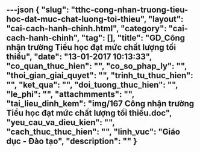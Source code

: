 ---json
{
    "slug": "tthc-cong-nhan-truong-tieu-hoc-dat-muc-chat-luong-toi-thieu",
    "layout": "cai-cach-hanh-chinh.html",
    "category": "cai-cach-hanh-chinh",
    "tag": [],
    "title": "GD_Công nhận trường Tiểu học đạt mức chất lượng tối thiểu",
    "date": "13-01-2017 10:13:33",
    "co_quan_thuc_hien": "",
    "co_so_phap_ly": "",
    "thoi_gian_giai_quyet": "",
    "trinh_tu_thuc_hien": "",
    "ket_qua": "",
    "doi_tuong_thuc_hien": "",
    "le_phi": "",
    "attachmments": "",
    "tai_lieu_dinh_kem": "img/167 Công nhận trường Tiểu học đạt mức chất lượng tối thiểu.doc",
    "yeu_cau_va_dieu_kien": "",
    "cach_thuc_thuc_hien": "",
    "linh_vuc": "Giáo dục - Đào tạo",
    "description": ""
}
---
